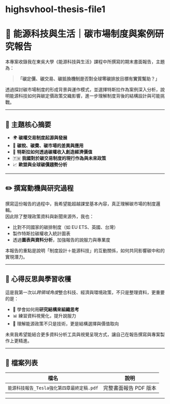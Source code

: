 # highsvhool-thesis-file1
# 📘 能源科技與生活｜碳市場制度與案例研究報告

本專案收錄我在東吳大學《能源科技與生活》課程中所撰寫的期末書面報告，主題為：

> **「碳定價、碳交易、碳抵換機制是否對全球零碳排放目標有實質幫助？」**

透過探討碳市場制度的形成背景與運作模式，並選擇特斯拉作為案例深入分析，說明能源科技如何與碳定價政策交織影響，進一步理解制度背後的結構設計與可能挑戰。

---

## 🔎 主題核心摘要

- 🌍 **碳權交易制度起源與發展**
- 💸 **碳稅、碳費、碳市場的差異與應用**
- 🚗 **特斯拉如何透過碳權收入創造經濟價值**
- 🇹🇼 **我國對於碳交易制度的現行作為與未來政策**
- 📈 **歐盟與全球碳價趨勢分析**

---

## ✏️ 撰寫動機與研究過程

撰寫這份報告的過程中，我希望能超越課堂基本內容，真正理解碳市場的制度邏輯。  
因此除了整理政策資料與新聞來源外，我也：

- 比對不同國家的碳排制度（如 EU ETS、英國、台灣）
- 製作特斯拉碳權收入統計圖表
- 透過**圖表與資料分析**，加強報告的說服力與專業度

本報告的重點是說明「制度設計＋能源科技」的互動關係，如何共同影響碳中和的實現潛力。

---

## 🤔 心得反思與學習收穫

這是我第一次以*跨領域角度*整合科技、經濟與環境政策，不只是整理資料，更重要的是：

- 🧠 學會如何用**研究結構來組織思考**
- 📊 練習資料視覺化，提升說服力
- 🌱 理解能源政策不只是技術，更是結構選擇與價值取向

未來我希望能結合更多資料分析工具與視覺呈現方式，讓自己在報告撰寫與專案製作上更精進。

---

## 📎 檔案列表

| 檔名 | 說明 |
|------|------|
| `能源科技報告_Tesla強化第四章最終定稿.pdf` | 完整書面報告 PDF 版本 |

---

